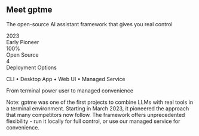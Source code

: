 ## Meet gptme

The open-source AI assistant framework that gives you real control <!-- .element: class="fragment" -->

<div class="stats-container">
  <div class="stat-item fragment">
    <div class="stat-number">2023</div>
    <div>Early Pioneer</div>
  </div>
  <div class="stat-item fragment">
    <div class="stat-number">100%</div>
    <div>Open Source</div>
  </div>
  <div class="stat-item fragment">
    <div class="stat-number">4</div>
    <div>Deployment Options</div>
  </div>
</div>

CLI • Desktop App • Web UI • Managed Service <!-- .element: class="fragment" -->

From terminal power user to managed convenience <!-- .element: class="fragment" -->

Note: gptme was one of the first projects to combine LLMs with real tools in a terminal environment. Starting in March 2023, it pioneered the approach that many competitors now follow. The framework offers unprecedented flexibility - run it locally for full control, or use our managed service for convenience.
